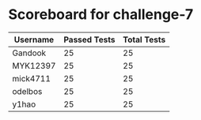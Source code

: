 # Scoreboard for challenge-7
| Username   | Passed Tests | Total Tests |
|------------|--------------|-------------|
| Gandook | 25 | 25 |
| MYK12397 | 25 | 25 |
| mick4711 | 25 | 25 |
| odelbos | 25 | 25 |
| y1hao | 25 | 25 |
